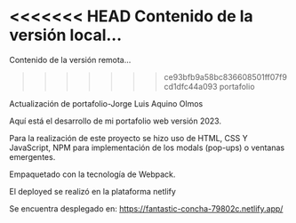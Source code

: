 <<<<<<< HEAD
Contenido de la versión local...
=======
Contenido de la versión remota...
>>>>>>> ce93bfb9a58bc836608501ff07f9cd1dfc44a093
portafolio

Actualización de portafolio-Jorge Luis Aquino Olmos

Aquí está el desarrollo de mi portafolio web versión 2023.

Para la realización de este proyecto se hizo uso de HTML, CSS Y JavaScript, NPM para implementación de los modals (pop-ups) o ventanas emergentes.

Empaquetado con la tecnología de Webpack.

El deployed se realizó en la plataforma netlify

Se encuentra desplegado en: https://fantastic-concha-79802c.netlify.app/
